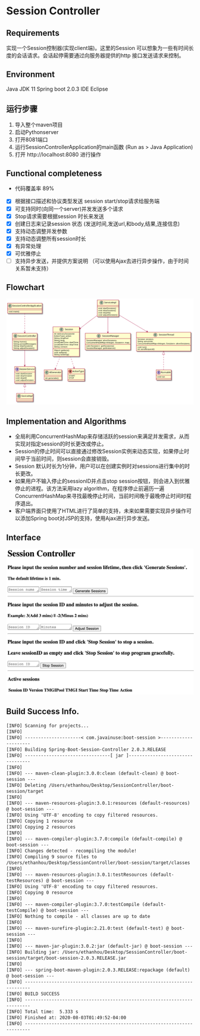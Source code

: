 # Session Controller

## Requirements
实现一个Session控制器(实现client端)。这里的Session 可以想象为一些有时间长度的会话请求。会话起停需要通过向服务器提供的http 接口发送请求来控制。

## Environment
Java JDK 11
Spring boot 2.0.3
IDE Eclipse

## 运行步骤
1. 导入整个maven项目
2. 启动Pythonserver
2. 打开8081端口
3. 运行SessionControllerApplication的main函数 (Run as > Java Application) 
4. 打开 http://localhost:8080 进行操作

## Functional completeness
- 代码覆盖率 89%
- [x] 根据接口描述和协议类型发送 session start/stop请求给服务端
- [x] 可支持同时(向同一个server)并发发送多个请求
- [x] Stop请求需要根据session 时长来发送
- [x] 创建日志来记录session 状态 (发送时间,发送url,和body,结果,连接信息)
- [x] 支持动态调整并发参数
- [x] 支持动态调整所有session时长
- [x] 有异常处理
- [x] 可优雅停止
- [ ] 支持异步发送，并提供方案说明 （可以使用Ajax去进行异步操作，由于时间关系暂未支持）

## Flowchart
<img src="https://github.com/ethanhou99/boot-session/blob/master/flowchart.png"/>

## Implementation and Algorithms
- 全局利用ConcurrentHashMap来存储活跃的session来满足并发需求，从而实现对指定session的时长更改或停止。
- Session的停止时间可以直接通过修改Session实例来动态实现，如果停止时间早于当前时间，则session会直接销毁。
- Session 默认时长为1分钟，用户可以在创建实例时对sessions进行集中的时长更改。
- 如果用户不输入停止的sessionID并点击stop session按钮，则会进入到优雅停止的进程。该方法采用lazy algorithm，在程序停止前遍历一遍ConcurrentHashMap来寻找最晚停止时间，当前时间晚于最晚停止时间时程序退出。
- 客户端界面只使用了HTML进行了简单的支持，未来如果需要实现异步操作可以添加Spring boot对JSP的支持，使用Ajax进行异步发送。

## Interface
<img src="https://github.com/ethanhou99/boot-session/blob/master/Template.png"/>

## Build Success Info.
```
[INFO] Scanning for projects...
[INFO] 
[INFO] ---------------------< com.javainuse:boot-session >---------------------
[INFO] Building Spring-Boot-Session-Controller 2.0.3.RELEASE
[INFO] --------------------------------[ jar ]---------------------------------
[INFO] 
[INFO] --- maven-clean-plugin:3.0.0:clean (default-clean) @ boot-session ---
[INFO] Deleting /Users/ethanhou/Desktop/SessionController/boot-session/target
[INFO] 
[INFO] --- maven-resources-plugin:3.0.1:resources (default-resources) @ boot-session ---
[INFO] Using 'UTF-8' encoding to copy filtered resources.
[INFO] Copying 1 resource
[INFO] Copying 2 resources
[INFO] 
[INFO] --- maven-compiler-plugin:3.7.0:compile (default-compile) @ boot-session ---
[INFO] Changes detected - recompiling the module!
[INFO] Compiling 9 source files to /Users/ethanhou/Desktop/SessionController/boot-session/target/classes
[INFO] 
[INFO] --- maven-resources-plugin:3.0.1:testResources (default-testResources) @ boot-session ---
[INFO] Using 'UTF-8' encoding to copy filtered resources.
[INFO] Copying 0 resource
[INFO] 
[INFO] --- maven-compiler-plugin:3.7.0:testCompile (default-testCompile) @ boot-session ---
[INFO] Nothing to compile - all classes are up to date
[INFO] 
[INFO] --- maven-surefire-plugin:2.21.0:test (default-test) @ boot-session ---
[INFO] 
[INFO] --- maven-jar-plugin:3.0.2:jar (default-jar) @ boot-session ---
[INFO] Building jar: /Users/ethanhou/Desktop/SessionController/boot-session/target/boot-session-2.0.3.RELEASE.jar
[INFO] 
[INFO] --- spring-boot-maven-plugin:2.0.3.RELEASE:repackage (default) @ boot-session ---
[INFO] ------------------------------------------------------------------------
[INFO] BUILD SUCCESS
[INFO] ------------------------------------------------------------------------
[INFO] Total time:  5.333 s
[INFO] Finished at: 2020-08-03T01:49:52-04:00
[INFO] ------------------------------------------------------------------------
```
